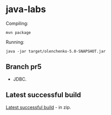 # java-labs

Compiling:
```
mvn package
```
Running:
```
java -jar target/olenchenko-5.0-SNAPSHOT.jar

```
## Branch pr5
- JDBC.


## Latest successful build
[Latest successful build](https://nightly.link/golenchenko/java-labs-olenchenko/workflows/actions/pr5/Package.zip) - in zip.